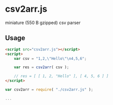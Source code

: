 # csv2arr.js

miniature (550 B gzipped) csv parser

## Usage

```html
<script src="csv2arr.js"></script>
<script>
	var csv = "1,2,\"Hello\"\n4,5,6";

	var res = csv2arr( csv );

	// res = [ [ 1, 2, "Hello" ], [ 4, 5, 6 ] ]
</script>
```

```js
var csv2arr = require( "./csv2arr.js" );

...
```
